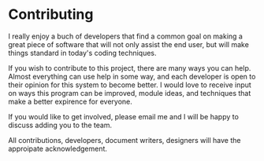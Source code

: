 # Contributing

I really enjoy a buch of developers that find a common goal on making a great piece of software that will not only assist the end user, but will make things standard in today's coding techniques.

If you wish to contribute to this project, there are many ways you can help. Almost everything can use help in some way, and each developer is open to their opinion for this system to become better. I would love to receive input on ways this program can be improved, module ideas, and techniques that make a better expirence for everyone.

If you would like to get involved, please email me and I will be happy to discuss adding you to the team.

All contributions, developers, document writers, designers will have the approipate acknowledgement.